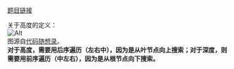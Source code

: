 [题目链接](https://leetcode-cn.com/problems/balanced-binary-tree/)  

关于高度的定义：  
![Alt](https://mmbiz.qpic.cn/mmbiz_png/ciaqDnJprwv75icDhuYseCdJMkibuyfjOHBTK5hPO0cia4Z9vlRLYj4IeNAhqqWy8icvklVic9TuOe8MmNpa4ra4S0Ww/640?wx_fmt=png&tp=webp&wxfrom=5&wx_lazy=1&wx_co=1)  
图源自[代码随想录](https://github.com/youngyangyang04/leetcode-master)。  
**对于高度，需要用后序遍历（左右中），因为是从叶节点向上搜索；对于深度，则需要用前序遍历（中左右），因为是从根节点向下搜索。**  

